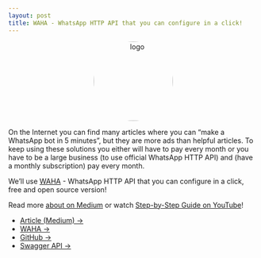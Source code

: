 ```yaml
---
layout: post
title: WAHA - WhatsApp HTTP API that you can configure in a click!
---
```



<div style="text-align: center;">
   <div class="mb-4"><img src="{{ site.baseurl }}/images/waha-logo.svg" title="WhatsApp HTTP API" alt="logo" style="border-radius:50%;width:10rem"></div>
</div>

On the Internet you can find many articles where you can “make a WhatsApp bot in 5 minutes”, but they are more ads than helpful articles. To keep using these solutions you either will have to pay every month or you have to be a large business (to use official WhatsApp HTTP API) and (have a monthly subscription) pay every month.

We’ll use [WAHA](https://waha.devlike.pro/) - WhatsApp HTTP API that you can configure in a click, free and open source version!

Read more [about on Medium](https://allburov.medium.com/make-a-whatsapp-bot-for-free-and-fun-via-http-api-b3e6afcdf395) or watch [Step-by-Step Guide on YouTube](https://www.youtube.com/watch?v=RFerMyAUPRg)!

- [Article (Medium) ->](https://allburov.medium.com/make-a-whatsapp-bot-for-free-and-fun-via-http-api-b3e6afcdf395)
- [WAHA ->](https://waha.devlike.pro/)
- [GitHub ->](https://github.com/devlikepro/whatsapp-http-api)
- [Swagger API ->](https://waha.devlike.pro/swagger/)

